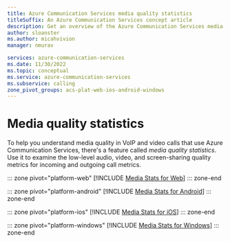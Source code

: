 ```yaml
---
title: Azure Communication Services media quality statistics
titleSuffix: An Azure Communication Services concept article
description: Get an overview of the Azure Communication Services media quality statics SDK.
author: sloanster
ms.author: micahvivion
manager: nmurav

services: azure-communication-services
ms.date: 11/30/2022
ms.topic: conceptual
ms.service: azure-communication-services
ms.subservice: calling
zone_pivot_groups: acs-plat-web-ios-android-windows
---
```


# Media quality statistics

To help you understand media quality in VoIP and video calls that use Azure Communication Services, there's a feature called *media quality statistics*. Use it to examine the low-level audio, video, and screen-sharing quality metrics for incoming and outgoing call metrics.

::: zone pivot="platform-web"
[!INCLUDE [Media Stats for Web](./includes/media-stats/media-stats-web.md)]
::: zone-end

::: zone pivot="platform-android"
[!INCLUDE [Media Stats for Android](./includes/media-stats/media-stats-android.md)]
::: zone-end

::: zone pivot="platform-ios"
[!INCLUDE [Media Stats for iOS](./includes/media-stats/media-stats-ios.md)]
::: zone-end

::: zone pivot="platform-windows"
[!INCLUDE [Media Stats for Windows](./includes/media-stats/media-stats-windows.md)]
::: zone-end
